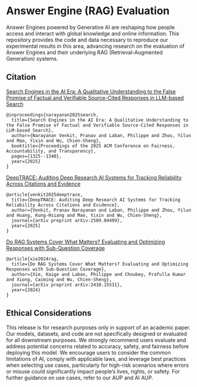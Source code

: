 # Answer Engine (RAG) Evaluation 

Answer Engines powered by Generative AI are reshaping how people access and interact with global knowledge and online information. This repository provides the code and data necessary to reproduce our experimental results in this area, advancing research on the evaluation of Answer Engines and their underlying RAG (Retrieval-Augmented Generation) systems.

## Citation

[Search Engines in the AI Era: A Qualitative Understanding to the False Promise of Factual and Verifiable Source-Cited Responses in LLM-based Search](https://dl.acm.org/doi/abs/10.1145/3715275.3732089)
```
@inproceedings{narayanan2025search,
  title={Search Engines in the AI Era: A Qualitative Understanding to the False Promise of Factual and Verifiable Source-Cited Responses in LLM-based Search},
  author={Narayanan Venkit, Pranav and Laban, Philippe and Zhou, Yilun and Mao, Yixin and Wu, Chien-Sheng},
  booktitle={Proceedings of the 2025 ACM Conference on Fairness, Accountability, and Transparency},
  pages={1325--1340},
  year={2025}
}
```

[DeepTRACE: Auditing Deep Research AI Systems for Tracking Reliability Across Citations and Evidence](https://arxiv.org/abs/2509.04499)
```
@article{venkit2025deeptrace,
  title={DeepTRACE: Auditing Deep Research AI Systems for Tracking Reliability Across Citations and Evidence},
  author={Venkit, Pranav Narayanan and Laban, Philippe and Zhou, Yilun and Huang, Kung-Hsiang and Mao, Yixin and Wu, Chien-Sheng},
  journal={arXiv preprint arXiv:2509.04499},
  year={2025}
}
```

[Do RAG Systems Cover What Matters? Evaluating and Optimizing Responses with Sub-Question Coverage](https://arxiv.org/abs/2410.15531)
```
@article{xie2024rag,
  title={Do RAG Systems Cover What Matters? Evaluating and Optimizing Responses with Sub-Question Coverage},
  author={Xie, Kaige and Laban, Philippe and Choubey, Prafulla Kumar and Xiong, Caiming and Wu, Chien-Sheng},
  journal={arXiv preprint arXiv:2410.15531},
  year={2024}
}
```

## Ethical Considerations
This release is for research purposes only in support of an academic paper. Our models, datasets, and code are not specifically designed or evaluated for all downstream purposes. We strongly recommend users evaluate and address potential concerns related to accuracy, safety, and fairness before deploying this model. We encourage users to consider the common limitations of AI, comply with applicable laws, and leverage best practices when selecting use cases, particularly for high-risk scenarios where errors or misuse could significantly impact people’s lives, rights, or safety. For further guidance on use cases, refer to our AUP and AI AUP. 

